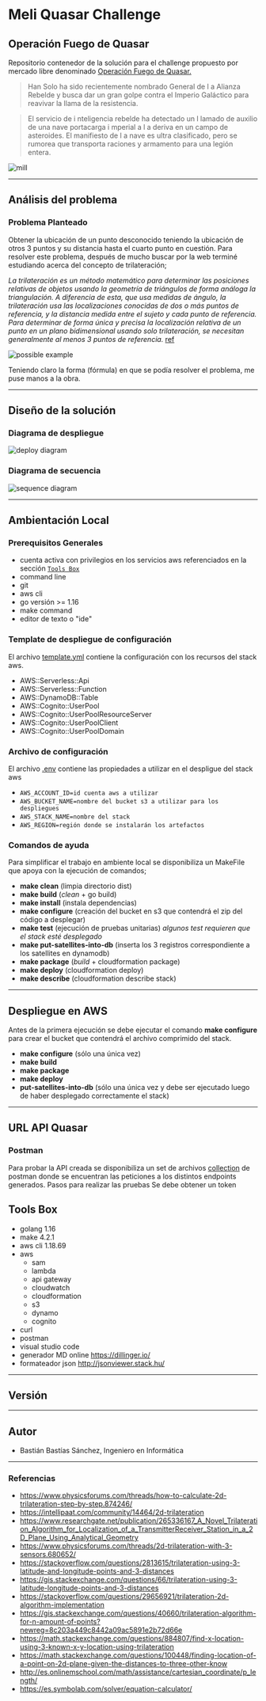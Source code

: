 

# Meli Quasar Challenge
## Operación Fuego de Quasar
Repositorio contenedor de la solución para el challenge propuesto por mercado libre denominado 
[Operación Fuego de Quasar.](https://github.com/bbasstyle/meli/blob/main/doc/backend-operacion-fuego-de-quasar.pdf)


> Han Solo ha sido recientemente nombrado General de l a Alianza
> Rebelde y busca dar un gran golpe contra el Imperio Galáctico para
> reavivar la llama de la resistencia.

> El servicio de i nteligencia rebelde ha detectado un l lamado de auxilio de
> una nave portacarga i mperial a l a deriva en un campo de asteroides. El
> manifiesto de l a nave es ultra clasificado, pero se rumorea que
> transporta raciones y armamento para una legión entera.

![mill](./doc/img/mil-falcon.jpg)
_________________
## Análisis del problema
### Problema Planteado
Obtener la ubicación de un punto desconocido teniendo la ubicación de otros 3 puntos y su distancia hasta el cuarto punto en cuestión. Para resolver este problema, después de mucho buscar por la web terminé estudiando acerca del concepto de trilateración;

*La trilateración es un método matemático para determinar las posiciones relativas de objetos usando la geometría de triángulos de forma análoga la triangulación. A diferencia de esta, que usa medidas de ángulo, la trilateración usa las localizaciones conocidas de dos o más puntos de referencia, y la distancia medida entre el sujeto y cada punto de referencia. Para determinar de forma única y precisa la localización relativa de un punto en un plano bidimensional usando solo trilateración, se necesitan generalmente al menos 3 puntos de referencia.* [ref]( https://amp.blog.buy-es.com/1849965/1/trilateracion.html)

![possible example](./doc/img/graphically-possible-example.JPG)

Teniendo claro la forma (fórmula) en que se podía resolver el problema, me puse manos a la obra.
_________________
## Diseño de la solución

### Diagrama de despliegue
![deploy diagram](./doc/img/challenge-meli-aws-deploy-diagram.png)

### Diagrama de secuencia
![sequence diagram](./doc/img/challenge-meli-sequence.png)

_________________
## Ambientación Local

### Prerequisitos Generales
- cuenta activa con privilegios en los servicios aws referenciados en la sección [`Tools Box`](#Tools-Box)
- command line
- git
- aws cli
- go versión >= 1.16
- make command
- editor de texto o "ide"

### Template de despliegue de configuración 
El archivo [template.yml](./aws-stack/template.yml) contiene la configuración con los recursos del stack aws.
- AWS::Serverless::Api
- AWS::Serverless::Function
- AWS::DynamoDB::Table
- AWS::Cognito::UserPool
- AWS::Cognito::UserPoolResourceServer
- AWS::Cognito::UserPoolClient
- AWS::Cognito::UserPoolDomain

### Archivo de configuración 
El archivo [.env](ws-stack/.env) contiene las propiedades a utilizar en el despligue del stack aws

- `AWS_ACCOUNT_ID=id cuenta aws a utilizar`
- `AWS_BUCKET_NAME=nombre del bucket s3 a utilizar para los despliegues`
- `AWS_STACK_NAME=nombre del stack`
- `AWS_REGION=región donde se instalarán los artefactos`

### Comandos de ayuda
Para simplificar el trabajo en ambiente local se disponibiliza un MakeFile que apoya con la ejecución de comandos;
- **make clean** (limpia directorio dist)
- **make build** (_clean_ + go build)
- **make install** (instala dependencias)
- **make configure** (creación del bucket en s3 que contendrá el zip del código a desplegar)
- **make test** (ejecución de pruebas unitarias) _algunos test requieren que el stack esté desplegado_
- **make put-satellites-into-db** (inserta los 3 registros correspondiente a los satellites en dynamodb)
- **make package** (_build_ + cloudformation package)
- **make deploy** (cloudformation deploy)
- **make describe** (cloudformation describe stack)

_________________
## Despliegue en AWS
Antes de la primera ejecución se debe ejecutar el comando **make configure** para crear el bucket que contendrá el archivo comprimido del stack.
- **make configure** (sólo una única vez)
- **make build** 
- **make package**
- **make deploy**
- **put-satellites-into-db** (sólo una única vez y debe ser ejecutado luego de haber desplegado correctamente el stack)

_________________
## URL API Quasar
### Postman
Para probar la API creada se disponibiliza un set de archivos [collection](./postman/) de postman donde se encuentran las peticiones a los distintos endpoints generados.
Pasos para realizar las pruebas
Se debe obtener un token

## Tools Box
- golang 1.16
- make 4.2.1
- aws cli 1.18.69
- aws
    - sam
    - lambda
    - api gateway
    - cloudwatch
    - cloudformation
    - s3
    - dynamo
    - cognito
- curl
- postman
- visual studio code
- generador MD online https://dillinger.io/
- formateador json http://jsonviewer.stack.hu/
_________________
## Versión 
_________________
## Autor
- Bastián Bastías Sánchez, Ingeniero en Informática
_________________
### Referencias
- https://www.physicsforums.com/threads/how-to-calculate-2d-trilateration-step-by-step.874246/
- https://intellipaat.com/community/14464/2d-trilateration
- https://www.researchgate.net/publication/265336167_A_Novel_Trilateration_Algorithm_for_Localization_of_a_TransmitterReceiver_Station_in_a_2D_Plane_Using_Analytical_Geometry
- https://www.physicsforums.com/threads/2d-trilateration-with-3-sensors.680652/
- https://stackoverflow.com/questions/2813615/trilateration-using-3-latitude-and-longitude-points-and-3-distances
- https://gis.stackexchange.com/questions/66/trilateration-using-3-latitude-longitude-points-and-3-distances
- https://stackoverflow.com/questions/29656921/trilateration-2d-algorithm-implementation
- https://gis.stackexchange.com/questions/40660/trilateration-algorithm-for-n-amount-of-points?newreg=8c203a449c8442a09ac5891e2b72d66e
- https://math.stackexchange.com/questions/884807/find-x-location-using-3-known-x-y-location-using-trilateration
- https://math.stackexchange.com/questions/100448/finding-location-of-a-point-on-2d-plane-given-the-distances-to-three-other-know
- http://es.onlinemschool.com/math/assistance/cartesian_coordinate/p_length/
- https://es.symbolab.com/solver/equation-calculator/

